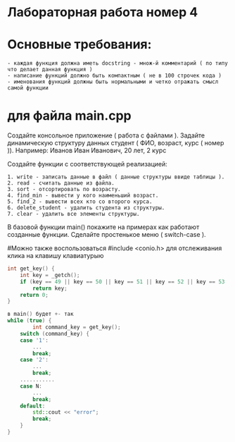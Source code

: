 # Лабораторная работа номер 4
# Основные требования:
	- каждая функция должна иметь docstring - множ-й комментарий ( по типу что делает данная функция )
	- написание функций должно быть компактным ( не в 100 строчек кода )
	- именования функций должны быть нормальными и четко отражать смысл самой функции

# для файла main.cpp
Создайте консольное приложение ( работа с файлами ).
Задайте динамическую структуру данных студент ( ФИО, возраст, курс ( номер )).
Например: Иванов Иван Иванович, 20 лет, 2 курс

Создайте функции с соответствующей реализацией:

	1. write - записать данные в файл ( данные структуры ввиде таблицы ).
	2. read - считать данные из файла.
	3. sort - отсортировать по возрасту.
	4. find_min - вывести у кого наименьший возраст.
	5. find_2 - вывести всех кто со второго курса.
	6. delete_student - удалить студента из структуры.
	7. clear - удалить все элементы структуры.

В базовой функции main() покажите на примерах как работают созданные функции. Сделайте простенькое меню ( switch-case ).

#Можно также воспользоваться #include <conio.h> для отслеживания клика на клавишу клавиатурыю

```C++
int get_key() {
    int key = _getch();
    if (key == 49 || key == 50 || key == 51 || key == 52 || key == 53 || key == 54 || key == 55 || key == 8) // коды клавиш ( можно чекнуть в инете )
        return key;
    return 0;
}

в main() будет +- так
while (true) {
        int command_key = get_key();
	switch (command_key) {
	case '1':
		...
		break;
	case '2':
		...
		break;
	...........
	case N:
		...
		break;
	default:
		std::cout << "error";
		break;
	}
}
```
